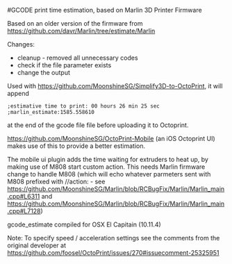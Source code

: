 #GCODE print time estimation, based on Marlin 3D Printer Firmware

Based on an older version of the firmware from https://github.com/davr/Marlin/tree/estimate/Marlin


Changes:
- cleanup - removed all unnecessary codes
- check if the file parameter exists
- change the output

Used with https://github.com/MoonshineSG/Simplify3D-to-OctoPrint, it will append 

```
;estimative time to print: 00 hours 26 min 25 sec
;marlin_estimate:1585.558610
```
at the end of the gcode file file before uploading it to Octoprint.


https://github.com/MoonshineSG/OctoPrint-Mobile (an iOS Octoprint UI) makes use of this to provide a better estimation.

The mobile ui plugin adds the time waiting for extruders to heat up, by making use of M808 start custom action. This needs Marlin firmware change to handle M808
 (which will echo whatever parmeters sent with M808 prefixed with //action: - see https://github.com/MoonshineSG/Marlin/blob/RCBugFix/Marlin/Marlin_main.cpp#L6311 and https://github.com/MoonshineSG/Marlin/blob/RCBugFix/Marlin/Marlin_main.cpp#L7128)



gcode_estimate compiled for OSX El Capitain (10.11.4)

Note:
To specify speed / acceleration settings see the comments from the original developer at https://github.com/foosel/OctoPrint/issues/270#issuecomment-25325951
